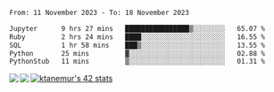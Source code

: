 <!--START_SECTION:waka-->

```txt
From: 11 November 2023 - To: 18 November 2023

Jupyter      9 hrs 27 mins   ████████████████▒░░░░░░░░   65.07 %
Ruby         2 hrs 24 mins   ████░░░░░░░░░░░░░░░░░░░░░   16.55 %
SQL          1 hr 58 mins    ███▒░░░░░░░░░░░░░░░░░░░░░   13.55 %
Python       25 mins         ▓░░░░░░░░░░░░░░░░░░░░░░░░   02.88 %
PythonStub   11 mins         ▒░░░░░░░░░░░░░░░░░░░░░░░░   01.31 %
```

<!--END_SECTION:waka-->
<a href="https://github.com/anuraghazra/github-readme-stats">
  <img align="left" src="https://github-readme-stats.vercel.app/api?username=Tanesan&count_private=true&show_icons=true" />
<img align="left" src="https://github-readme-stats.vercel.app/api/top-langs/?username=Tanesan" />
</a>

[![ktanemur's 42 stats](https://badge42.vercel.app/api/v2/cl1wslf6s002109l771rng2w8/stats?cursusId=21&coalitionId=62)](https://github.com/JaeSeoKim/badge42)
